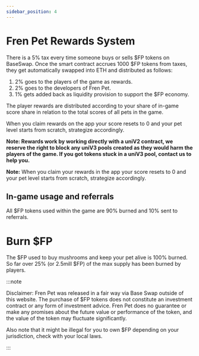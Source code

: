 ```yaml
---
sidebar_position: 4
---
```



# Fren Pet Rewards System

There is a 5% tax every time someone buys or sells $FP tokens on BaseSwap. Once the smart contract accrues 1000 $FP tokens from taxes, they get automatically swapped into ETH and distributed as follows:

1. 2% goes to the players of the game as rewards.
1. 2% goes to the developers of Fren Pet.
1. 1% gets added back as liquidity provision to support the $FP economy.

The player rewards are distributed according to your share of in-game score share in relation to the total scores of all pets in the game.

When you claim rewards on the app your score resets to 0 and your pet level starts from scratch, strategize accordingly.


**Note: Rewards work by working directly with a uniV2 contract, we reserve the right to block any uniV3 pools created as they would harm the players of the game. If you got tokens stuck in a uniV3 pool, contact us to help you.**



**Note:** When you claim your rewards in the app your score resets to 0 and your pet level starts from scratch, strategize accordingly.

## In-game usage and referrals

All $FP tokens used within the game are 90% burned and 10% sent to referrals.


<!-- ## In-game usage and referrals -->


# Burn $FP

The $FP used to buy mushrooms and keep your pet alive is 100% burned. So far over 25% (or 2.5mill $FP) of the max supply has been burned by players.


:::note

Disclaimer: Fren Pet was released in a fair way via Base Swap outside of this website. The purchase of $FP tokens does not constitute an investment contract or any form of investment advice. Fren Pet does no guarantee or make any promises about the future value or performance of the token, and the value of the token may fluctuate significantly.

Also note that it might be illegal for you to own $FP depending on your jurisdiction, check with your local laws.

:::
